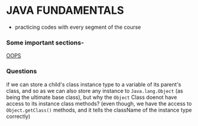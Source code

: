 # JAVA FUNDAMENTALS
- practicing codes with every segment of the course

### Some important sections-  
[OOPS](OOPS)


### Questions

if we can store a child's class instance type to a variable of its parent's class, and so as we can also store any instance to `Java.lang.Object` (as being the ultimate base class), but why the `Object` Class doenot have access to its instance class methods? (even though, we have the access to `Object.getClass()` methods, and it tells the className of the instance type correctly)